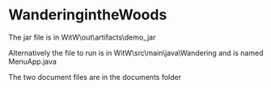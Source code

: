 # WanderingintheWoods

The jar file is in WitW\out\artifacts\demo_jar

Alternatively the file to run is in WitW\src\main\java\Wandering and
is named MenuApp.java

The two document files are in the documents folder